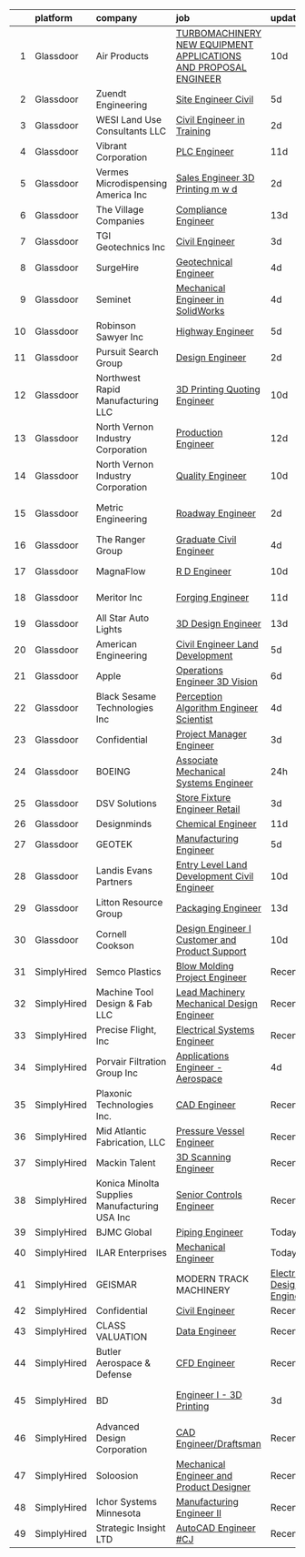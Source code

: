 

|    | platform    | company                                       | job                                                                                                                                                                                                                                                                                                                                                                                                                                                                                                                                                                                                                                                                                                                                                                                                                                                                                                                                                                                                                                                                                                                                                                                                                                                                                                                                                  | update_time   | location                   |
|---:|:------------|:----------------------------------------------|:-----------------------------------------------------------------------------------------------------------------------------------------------------------------------------------------------------------------------------------------------------------------------------------------------------------------------------------------------------------------------------------------------------------------------------------------------------------------------------------------------------------------------------------------------------------------------------------------------------------------------------------------------------------------------------------------------------------------------------------------------------------------------------------------------------------------------------------------------------------------------------------------------------------------------------------------------------------------------------------------------------------------------------------------------------------------------------------------------------------------------------------------------------------------------------------------------------------------------------------------------------------------------------------------------------------------------------------------------------|:--------------|:---------------------------|
|  1 | Glassdoor   | Air Products                                  | [TURBOMACHINERY   NEW EQUIPMENT APPLICATIONS AND PROPOSAL ENGINEER](https://www.glassdoor.com/partner/jobListing.htm?pos=128&ao=1110586&s=58&guid=00000181ec14fa66b938e80cdc16e843&src=GD_JOB_AD&t=SR&vt=w&cs=1_a6d23786&cb=1657523207450&jobListingId=1007972591981&cpc=F1339989C5CB8906&jrtk=3-0-1g7m19upvghrc801-1g7m19uqbharf800-5ab1ea85283b1ccd--6NYlbfkN0AEVkFsOi_nmqAnuT6w7H761lIqN12_Jd97PaERi9O1flMFGPUqzjLB-G4-qZ4Fs8M1R8Nrh7z0lzCh2J28gz3gBlfHz1Oom92kLt7v1DCKmtp7k1wY0c3ZZdL68cqU1zRz2wqclLYYgwLTTsoyTOmdbOgWIvUSnmMDmT7wJYQODFKGzTPNE-ru1h8NYoCHEejRekeYNyjyzaVruEcjFLDxZeR4A4cGDBse4uSI8d9D-7uzX8I74OIO0LiFyyfbrCAcY-evCkJV9PTzC189-63rOiYpQk4ew3yLU_QHTaQqDDgdk-QTumQQBWInqRITU6nRKb32BzVgxk3O-ekSQtNnV7r6ZdQ9u-5s5iyQEHb6w_4fTm5Fp3hqmzq7bYBjiYlniU7XlYFFF-JtT1GqtYCgzEepikFGholuJFyqsdpaWVB9ao7i9GciI-RD2Opb-ZtDP7DLDo4sdPrBaxHTJcCc46ITSTUp_Kk4N9vCYdQf5wr9dGb9bnwygPohkG0UVaFADvY1tV027jEVmKgBnbSucOGSu478_s1fJge0MlPYqVwCv_P2_6rZnDalt4dCehS_0rLakGvyEA4VYPPG_cVh2tJ5sN28nnkbTMHE3bAhAdhiG_5j0xxH)                                                                                                                                                                                                                                                                                                                              | 10d           | Houston, TX                |
|  2 | Glassdoor   | Zuendt Engineering                            | [Site Engineer  Civil ](https://www.glassdoor.com/partner/jobListing.htm?pos=112&ao=1110586&s=58&guid=00000181ec14fa66b938e80cdc16e843&src=GD_JOB_AD&t=SR&vt=w&ea=1&cs=1_7421e128&cb=1657523207447&jobListingId=1007985071189&cpc=5234EB41AB247A46&jrtk=3-0-1g7m19upvghrc801-1g7m19uqbharf800-584008f8c8a8393f--6NYlbfkN0AO-lx13pzomzdSppJUWL3QXsQT8oyFk4U4LWH8QC50CrDq5yYFSZNdUlBXr6r42-GOyrZgl7RuBfKKoCQa9y1knqjd7TCGp0lxx-BizE0ucYodW9utsDAxEKNYcR7ySyE5TXAqN0__iaZTTapsD8xaiMhGXin7uW98Hq0I_RntBie0dRvdtVArwoE6iWwc7pBCB2y-2QW6Z7uVq8zma5-e61a5aIGA98ZkdufLkmd7OntqQJCV_OoALnCEJ3OoXVY47GxbpT0Lk-V3FU6mReQZty2lUOfAXqVxpapAQFBAMp25RYa-jHZ4O3y6xo70TX_IjwG9MhVvxK1GvM_dVJ1xK15z8tZwOCDPF9jm8ZuAwNox2fI6_LL3OP5AypHKO-hAko6paKKBtmzIYvP4MuVlmMQMquhT96FgsUF5nYjZlwcEiTNtr1VcystO7W054ODccGD1KbWubNVUYkMvJhtJmmKdiCQN9s34uN-ww6T8RBx37Hy_KOUh2pMOd_YsMMY%3D)                                                                                                                                                                                                                                                                                                                                                                                                                                                                                       | 5d            | Greenville, SC             |
|  3 | Glassdoor   | WESI Land Use Consultants  LLC                | [Civil Engineer in Training](https://www.glassdoor.com/partner/jobListing.htm?pos=114&ao=1110586&s=58&guid=00000181ec14fa66b938e80cdc16e843&src=GD_JOB_AD&t=SR&vt=w&ea=1&cs=1_49bf379d&cb=1657523207447&jobListingId=1007993221858&cpc=EBF2DBC125F10176&jrtk=3-0-1g7m19upvghrc801-1g7m19uqbharf800-837912928ec56853--6NYlbfkN0AuAjYKnBHsdkcMxrD7ZJITXxV72vImVt5xOyKRJQecNHkeJhImC_lT1WHNrvDfhykvpqBk5jmu9vViv7gx5HvX-UQBae8AcB2xo-Gh8XxV0YXKNDTFmjFkY5T5Akx3WNT-NUpW2UEJRjvcmTKDBUgrPn9Be_vA-qT6e2I8nMPvWgz0JSUkTZkqWzfUpsELGfKK7nJ8gch4oWVKkXUJW6zdt8NvY88QxJCP5ctVKHrx1uFTyK3W6rnvO5ntBy09fbRiJcCAOp3H6cMem6juFZbSMh8cMaZ3Dmp0wFUfiIsOCPtq4Wk_oCmLwbZ3TksmhowXw8x2vxEQHvlISiZuSNT0l3C83FXHbAGtRxE1S8ElgPuGGIN1AeP-W4f3gueaFrxq1lpizvO0d667594ucxkBtwGCq1hiQViCZScudgEvWjnc7ogoPNsawRpOcbdBzjzo7yMLbjp8Wm4ryYVrimHoAl0oBw1aP52Oko5iX5fDKlCtk0m1yWuScmMFP4cVI95T2_qitCIo9w%3D%3D)                                                                                                                                                                                                                                                                                                                                                                                                                                                                    | 2d            | Everett, WA                |
|  4 | Glassdoor   | Vibrant Corporation                           | [PLC Engineer](https://www.glassdoor.com/partner/jobListing.htm?pos=103&ao=1110586&s=58&guid=00000181ec14fa66b938e80cdc16e843&src=GD_JOB_AD&t=SR&vt=w&ea=1&cs=1_7be7e6c8&cb=1657523207441&jobListingId=1007971041614&cpc=C329BE6647592046&jrtk=3-0-1g7m19upvghrc801-1g7m19uqbharf800-15b72889b1389a94--6NYlbfkN0B0hCJ-nw6iObefDG563xCxNAr59ZEE9ZdzQ9V0A9Clg2guA4Mse66MtgucOo8GXcRzU9riDgMTPSnYDeuQ4ARTlMdHB2Ej606SaNPbOog_AvAZxvDzjdccK7U6TA8LDnWLzhFXIUc1QAsMIGZhfGbZiKh4XDwvGYH-5M_kv7Yt6Iv-g8_mE1Sdf3LDsVe9OOxY29j1AgADCc7qiesh2LDGBCmGCD0hjk1hy2RqGGUr4QFljaIFpxTdyUj1RkGTMtdBPLqGpp7_qjMIj37NhIF07Pj5Rz8PupQlbdRnn5aI7nmJFs-SyeWNSWNWXdsOmROdUuXnMEDhcxRFPN_r6_ocbsTS1bDXXeFqw_1bXCUkqfWLCKPcc2NGN-NcHHY8KI5W9Vnd2wVzJQhhdxwac-Tp7LiBdc6eH8YSDWqZcH9m_K59yEEKulRGUgB61bjUtxLpwv3LyT0DK7RwB3BW-yQdGcy1ag1sEDG2ct6qm3uDI2BRq7JKVtTR01nUePE_nDs%3D)                                                                                                                                                                                                                                                                                                                                                                                                                                                                                                | 11d           | Albuquerque, NM            |
|  5 | Glassdoor   | Vermes Microdispensing America  Inc           | [Sales Engineer   3D Printing  m w d ](https://www.glassdoor.com/partner/jobListing.htm?pos=106&ao=1110586&s=58&guid=00000181ec14fa66b938e80cdc16e843&src=GD_JOB_AD&t=SR&vt=w&ea=1&cs=1_873ceb1b&cb=1657523207444&jobListingId=1007992940967&cpc=1E72810F0BA63984&jrtk=3-0-1g7m19upvghrc801-1g7m19uqbharf800-4e247f00745ac9bb--6NYlbfkN0CzAZ8edS31tIiRoq5Sa9mh_ctzwvfeuiDQwmL6_F0YTXr3i8U8EDjUiAWSU9tpM6HMHlUu4bz0A1W9-oevJucUUN5sc0SJdZ1WXQeeJ31IyW0uYjyZya9yiZVmSbakpg5Z83b70s3edFBZ1e3PjQTgMDDqm7lHzTRkfkODkik43RP1HgH6Po7wgjDyZH8QWdQv17Bum2ICdsVxx5vyjdyovC8_8L7YG5f3efPa4XEhdrzSTGQrnWUv8kwL4MSmTsdcX9U4RN8lYsz1qn5ues47SGjynGmRkP8WNrGNvTCZs-SALrvTd2AailF1pezazgALb8WiClRzm-_uepGz7jK1clvwfS1jppezLlkj-Ae0whjCErfVdp5ne_sJfO6rSFTO2qAaPMuxzfH76hgE55vtHnB-t6PWqBxirOAJtj_30hmbv93nBc5trIIq24VBK4eSVcUGpkO7aBUf0GvKkmjZZPk5JUyQyUFbHeoWbpP1gAuqKRNxxEzjnpajj00IYF9ENwGRsZ8V1g%3D%3D)                                                                                                                                                                                                                                                                                                                                                                                                                                                          | 2d            | Plain City, OH             |
|  6 | Glassdoor   | The Village Companies                         | [Compliance Engineer](https://www.glassdoor.com/partner/jobListing.htm?pos=104&ao=1110586&s=58&guid=00000181ec14fa66b938e80cdc16e843&src=GD_JOB_AD&t=SR&vt=w&cs=1_e81708b3&cb=1657523207442&jobListingId=1007967366080&cpc=AF70E231C0C77998&jrtk=3-0-1g7m19upvghrc801-1g7m19uqbharf800-beaa706f582c8dd8--6NYlbfkN0AGg1VZueiKT9tWCUHV5e2l2mcE5WYHjIZa47yRLtX7kiBeso7O08o1ImTAexH-5Fc-kJABLgOJOiffu-SjIUnvwqVTsnaCcbR8pazYVknqbPWn_X4Pwx5W4XkF3Cth75YhKCE8oyJREfWIOqp8gPqUNOdkf3taDZCmq0aCRPz6CatEr8RLoL3sOxFncOzabTPHtzpb-vxzwTI45P3Cq6ALp45zcIqJGgIqgs5i52IWSdDgFq4WvE_ifZbqJSPZlrELN5cOKP5QqXYWo8RoFteDEdWMveNW9oBUTcKbhN4fUmtTqQdWbJGFh-j-suuWGvImwqTs9VJLl-ILGqQZ69yo2zhIZrwTnXoyGTcvx4YTcjsooWOgLlkTEcYCSDvXZQJCNVigOWpgft_iKm1p38M1mxN97tRc7X_OFCaH83Yl0dv2PGYhXPrxe-BomjozY8MarPfymFGNjpmulbbp380rxvqO2x8s9iXpge4SrF13_d_bYpc3cMTcTYLq_8NMrg-7-OkkIX9CuzTC07ipiXS-)                                                                                                                                                                                                                                                                                                                                                                                                                                                                            | 13d           | Green Bay, WI              |
|  7 | Glassdoor   | TGI Geotechnics Inc                           | [Civil Engineer](https://www.glassdoor.com/partner/jobListing.htm?pos=118&ao=1110586&s=58&guid=00000181ec14fa66b938e80cdc16e843&src=GD_JOB_AD&t=SR&vt=w&ea=1&cs=1_a68dfa20&cb=1657523207448&jobListingId=1007990824587&cpc=D3F7CB07E435E2D0&jrtk=3-0-1g7m19upvghrc801-1g7m19uqbharf800-74fe5a937a63b010--6NYlbfkN0A5onBeElEJUOKmYHsWkaHpOacDfGdttEBrwxxuZYW6rV97kI1IWKf5AIIH55Kt9lQ6SBeuQhHglxb0o8wpFl_VoqADwYXeNGZ7KWyvJ5RkGiEFXSklSgfLUqQs8NUQV7fn4o0-ZD6eyqwUjpveLPbDUsdSbKSCIqV6yw8sn2oltyk7yu7Pc-iU8rG-ai28CAWtzu8CZJ-4EB1mAyrSFftBLR2zH5sYclSwnmUiulZqnxlRSEE_quJY0UAih4Nw3DrlACH-a5QVaYc3QNxbJ6OOAOgOrZ2lai_cmcXLfgA04MFs6Ww63ZF9JbRpsg8QEM3ASR6U1qjSLTHbguh86FMhj7WO7qyLdhmASuHQMnFSu7LuoT8tcgeqr6REsDlZFOwkP0WQ31S1VejYyTHakouuTf3yAW9KpgX31Bw-ljC99SFDO2MH-sDrqvEJqk711YyReHWSM5cCQ-oU1KHuz2PQ1ho3j_2QaOwpNpmxYgml1dUfdxxGBBgnG2yhWY6-CVzAF8B48eb2yw%3D%3D)                                                                                                                                                                                                                                                                                                                                                                                                                                                                                | 3d            | Houston, TX                |
|  8 | Glassdoor   | SurgeHire                                     | [Geotechnical Engineer](https://www.glassdoor.com/partner/jobListing.htm?pos=123&ao=1110586&s=58&guid=00000181ec14fa66b938e80cdc16e843&src=GD_JOB_AD&t=SR&vt=w&ea=1&cs=1_702d37cb&cb=1657523207449&jobListingId=1007987672519&cpc=74FD5BE86273CE52&jrtk=3-0-1g7m19upvghrc801-1g7m19uqbharf800-d5f62dd534f83b3f--6NYlbfkN0DdIZOVHar-SZ982oUuyV3Ld71NBnL8UQVqYbn2C1OICQm8bMHtGlhQ35-oM7H0p_9gyPfZfW6AsSJo7wzGXzt1eSlBOtBx-uDZyjw1p0U16h2AkIiq-ZfBhh7tAX05ow6Yq3Yu5TL4C_Q1PXA1dEyFxgm-ZM_edbrzZTsT8jErFpbZAzGB7M7UQeYit8xgBnD8RYFOYRhboVFoeJ2-UPvbY_SH2DfqAcbABnDcUHuoAdppGMFQ69hZ2wL8Qal4QhCz-8Yf3x6cXCDqmfwP9emWNrVC5KdPZxDex1k-BPSzJVDr2lJPfbQo6-L45wARpPSFak2cnTx2qzMEo3JZF6k_qaGTlwD67ZR4xXv2z8ru0FayXgcXRgemNKx7kCrahClAORanRCxDrrfhuMttHJ6VFa6l45hw5nYveK6e6YTE3JqCNhb9bWm19wnyMwK08TfBgUfF8WH-rED8mHu8YBqXmxb2B8I1XvCQr-d379w7fEcHvk-j0qO9iL82Wpsz4x2vXmA3-bZIGdR-V5I10pop)                                                                                                                                                                                                                                                                                                                                                                                                                                                                     | 4d            | Phoenix, AZ                |
|  9 | Glassdoor   | Seminet                                       | [Mechanical Engineer in SolidWorks](https://www.glassdoor.com/partner/jobListing.htm?pos=130&ao=1110586&s=58&guid=00000181ec14fa66b938e80cdc16e843&src=GD_JOB_AD&t=SR&vt=w&ea=1&cs=1_ec30cb61&cb=1657523207451&jobListingId=1007988215148&cpc=CA5E2B5B7F82281C&jrtk=3-0-1g7m19upvghrc801-1g7m19uqbharf800-40b4bc6b701146e6--6NYlbfkN0AuAjYKnBHsdkcMxrD7ZJITXxV72vImVt5xOyKRJQecNHkeJhImC_lTP-HW8wnfYqqfXru7hEDColuExtbJRfnphGvA-npYDbYhewmJgUmJsgNGKcOm83c7PpyGj36j77k_uyuksdS2kSBVDcYVTtWubrU4cmN_OHQtqaTHsEIlA3AW4IKRBMq4c8ocI4c1jWHwY5z09HxbT8_2I-ZxjqtCZKQQ4kt6f50cx-l7dcGqnE8VM-2J45glS-CF4m7q2XNk2ObPqKd5crzUYcHBZvXCL1QosiNQKwqztuzCZgoWT7bhgPju46nkOOqMvkEUqQt723WE-NNZ0tfGQQ4-AvkN5DWX21AsyMb6grzVkrNAjZWO4W0OduYUUcDRT_YgHZguSZ-ypMTruzhvYeJkrrVt79ocPw9UDKvZH7paehm_jck3TwtZBMSrJVDcl_r5e_kYWwImQyPoYRbP_KwfcIfHMnbfwkFgTspvuVA5H-2IHu-TdJARLfYQw3r9o67d8I02bjAuiNHT8CG4qmhiX0bG)                                                                                                                                                                                                                                                                                                                                                                                                                                                         | 4d            | San Jose, CA               |
| 10 | Glassdoor   | Robinson   Sawyer Inc                         | [Highway Engineer](https://www.glassdoor.com/partner/jobListing.htm?pos=105&ao=1110586&s=58&guid=00000181ec14fa66b938e80cdc16e843&src=GD_JOB_AD&t=SR&vt=w&ea=1&cs=1_9b429702&cb=1657523207443&jobListingId=1007984496052&cpc=09B89FAF07BC7499&jrtk=3-0-1g7m19upvghrc801-1g7m19uqbharf800-cb71f49bc1daf06e--6NYlbfkN0CKNvdBtBh9SnuMcnkEvhJOJZTsmZHyY3ybnWicrfIHv1nK5cibWSBUwKowFdFROU5B-_JIVHjHV4uQUkCHHeMQprPiffxKwdp8WJK4h-3fSWZzxjQm0arDSvZ6E1u50lNdqfDhrCjTOfVviThNp-ITy-ruRRb39EmhZDrnxKQBn32I_vYK4vYyQUeWRA4c4MrFqv10nrUM0hBjnASy1pDL_GhWjHIHdYgF3hwMj8oOUxL3ClxHW-7iuNDlBJQzQQZVhkSKjOPB50qV5mCV2Vf3_Rxbv2y71e8RI8MObcSi7EEzl8OpQdcvruxqoXF3_Xe3GTqfZwEJc4wzmzSQZhgpOLyzh1dIgKYsP23cvWzl0dqoPCWI5r9mlhsNbWlNuB-CNTpKdZsW4IjNSsH89wi10vB5DvTOqzpg43xWL_yuZopHzRkBe5igMAsZ99-6U1loNUPMZAcgTU8LGX4wGMxKdUocTX4ntHPEgA1SU6YlF3dDzcjmFb5O6FUHjXBoVZA%3D)                                                                                                                                                                                                                                                                                                                                                                                                                                                                                            | 5d            | Gastonia, NC               |
| 11 | Glassdoor   | Pursuit Search Group                          | [Design Engineer](https://www.glassdoor.com/partner/jobListing.htm?pos=126&ao=1110586&s=58&guid=00000181ec14fa66b938e80cdc16e843&src=GD_JOB_AD&t=SR&vt=w&ea=1&cs=1_ae96a542&cb=1657523207450&jobListingId=1007993001668&cpc=1EC006BEB16B588D&jrtk=3-0-1g7m19upvghrc801-1g7m19uqbharf800-f9d380d8bb9d4a40--6NYlbfkN0ACMIRwKyZNY7bWJXjK5UaXViIPMBBxO-CI3wzb8tu-_-dY_lLCBETxd3qnLNr7WQlJeel8cn9Gl9vuml30a-FqF8kGnH0MVxXa6o5idT5N9XU-N_XVM-x08XGAEK7o-14iJpxkUWMhQs2q3MpQPpI4rO3SRPWUdjc6Mox-uqO3rKwYwqM_hjUYOz5Al8P0jD4sLmkm7UV4yHhA_S-VSwgfhDXukdwBzGOCY1fwOvwlDBvIKg8fi6YDht4mymRP_imOFZOwudT_s2XPIYbfaVAIZGEavFUd8YpCnzDlYoTfCX62jRTVJNczcXIGdgWhaKQ54eyz0832eRSVOrToeubvyMUfQRh-pPwshcK-Hh0k-88HEfroFVwVVPWerI3LGiDt26Q7KWvGOlm1nKpNgLnAvbL-PzWKyf-wnfdlZKYfdAKd2LKw04K8OxbszanhDSuAu60jBPHkOg0rlAy8NdOY33lXEFxcoE6hCvPcSqpN9tIDNugw67CoJ13idiRalg1LntxG--pzIQ%3D%3D)                                                                                                                                                                                                                                                                                                                                                                                                                                                                               | 2d            | Pageland, SC               |
| 12 | Glassdoor   | Northwest Rapid Manufacturing  LLC            | [3D Printing Quoting Engineer](https://www.glassdoor.com/partner/jobListing.htm?pos=101&ao=1110586&s=58&guid=00000181ec14fa66b938e80cdc16e843&src=GD_JOB_AD&t=SR&vt=w&ea=1&cs=1_6e4e309b&cb=1657523207441&jobListingId=1007973343350&cpc=66508034EDD7BE3F&jrtk=3-0-1g7m19upvghrc801-1g7m19uqbharf800-5f66f7d07ebfaaec--6NYlbfkN0BdDHiSlq2TKVYTvK036ioTcRDjelCKzvFOpLFiF--0iXrCtLHoAIe2MN4iIXd48C1MGKb3iZS08jd5lUXS7EN2kilVDQbCoX5uNuGQF1IEyNcucH9pT9jU7aDEbJqeipgzh6FlYIf7ufncslwqcO5H2hn8zkpAsgeUMMSIGeLdTztrtEs_auo9-pYZYqEZ5kE2EijVHE8-eWuwsE4MTpZY6coZCq7_UQuKpiX7PhCpYWqk7Eo43hpcO8mknnK1ACiLSxy8pAw7rt8ykcao76GzMrLhJMQoXFqCy1A21hwjpOeGkhyHId3XLp5uVTOfESF7KWdOeqIYSlur38TQinSMJQE4yXUyw-JWRT3pJQvq31sdy7QINeQx7dfDuRRPEKkUQUHvqb9S7pnOPFLHIUIpgKGqduclTee-mEoM1aOX1Uti907Ar2-Ayt9v98FTsicnN0VFid5Bwhxbi2vjeCC_lw5rpT9nbA0A0buGdE2z243H1aGyZpgIMc4cdwFw_vOynOLypFDLu6Biotz8cNjV)                                                                                                                                                                                                                                                                                                                                                                                                                                                              | 10d           | McMinnville, OR            |
| 13 | Glassdoor   | North Vernon Industry Corporation             | [Production Engineer](https://www.glassdoor.com/partner/jobListing.htm?pos=108&ao=1110586&s=58&guid=00000181ec14fa66b938e80cdc16e843&src=GD_JOB_AD&t=SR&vt=w&ea=1&cs=1_7857cdc9&cb=1657523207445&jobListingId=1007969130163&cpc=E18BB22C8F696240&jrtk=3-0-1g7m19upvghrc801-1g7m19uqbharf800-a2679a5f9aa26540--6NYlbfkN0AEUSoZ8Q6MTlPUfi1Ow4rdHZ2Oh79Dv40WcjdpagmZC9NbJJpdwzpnzeFtE_bI80we7PLqnYJ3DWAX-TE2lX8rmXEKxjzNTfZfgLaDBDmFhRc74PxNEGiHlDpjFyZ6bfPqVKi9cmb6yVMFDfrkR099E1iQuozpZacpfTocRNIanusffKisI_R9hLzRJDeZXNeyirLOe4Qa6kh7cWpcYgBS_6_-eMSsqL9SEObEoVJRFpw82nxZjusVgjI2xTl9J4ieQlFZTrXTmdTrE6hCXjpO_PII_vXiwZWokaFNWy45F3ogdxo8xiueGpUGwXpO23WOcs9XqbFROB2xbyLWsgWccRxJwZLJ08HDRop00B14fEieSrXJcEhIpE_wZRsqAawvTAJTkKCSFKWfs1fJruU6cmb3KWpTcpF1yDYMh7aDWJvw5cgKol8hk9CLRUvDwElHmhAFKE_d2GUfNSR2Bztwl70_AzSR70WaFrCuVL_fVttVFozfda2Gr0XjRGruWPYn55sFv1d0JQ%3D%3D)                                                                                                                                                                                                                                                                                                                                                                                                                                                                           | 12d           | North Vernon, IN           |
| 14 | Glassdoor   | North Vernon Industry Corporation             | [Quality Engineer](https://www.glassdoor.com/partner/jobListing.htm?pos=120&ao=1110586&s=58&guid=00000181ec14fa66b938e80cdc16e843&src=GD_JOB_AD&t=SR&vt=w&ea=1&cs=1_277235f3&cb=1657523207448&jobListingId=1007973736589&cpc=2CAA794C6C8251AB&jrtk=3-0-1g7m19upvghrc801-1g7m19uqbharf800-c3a6a4ee2836e462--6NYlbfkN0AEUSoZ8Q6MTlPUfi1Ow4rdHZ2Oh79Dv40WcjdpagmZC9NbJJpdwzpnzeFtE_bI80wm4KXTqBFEh-vi19c2eJA4iULaJLL2PuIdXTqgnej5rIWEpgFeM6Wlzgds4cZNzrfQsPCoXweXZfgCp6Va_5mNBeMx9niu3RL_p4Kh-jDe0kGNPhjI5aStuCSYeIU1W45XVQ0yOSQ6GJXaQ8weFLGxD3yG55BwPuQvRDjZRjMzneel5mkqtjY4mqMyt2UhY_Kku4YEAW-Cna3Tjs7LFWOeaTA80ESRmQ0ZRWZRBRrPKMC3YLYYS67mG4o0XZ5b0ezNWOWDwf7glaADXm9a5FQK_EzMHnCoKy6GcQHQcmhAl-y7xWy9H8oQPljNktIjYzjms6jmSdSZB1oV_jA_08ybhbVI6TUMgaE-XL6-UkJ49nUWcaeqGCT7mv2GP6qVmfYC0Ocml5q9Kqr3wWtqMiZjbUHgW2Dp40gaXzpJo0XNpEkoBCGD20O6uWDOqMNX2KchMCY6NrCNxg%3D%3D)                                                                                                                                                                                                                                                                                                                                                                                                                                                                              | 10d           | North Vernon, IN           |
| 15 | Glassdoor   | Metric Engineering                            | [Roadway Engineer](https://www.glassdoor.com/partner/jobListing.htm?pos=122&ao=1110586&s=58&guid=00000181ec14fa66b938e80cdc16e843&src=GD_JOB_AD&t=SR&vt=w&cs=1_ef734f9e&cb=1657523207448&jobListingId=1007992615745&cpc=83EE714EB2563156&jrtk=3-0-1g7m19upvghrc801-1g7m19uqbharf800-e15c5543eaf3cc4c--6NYlbfkN0DidxVwgmOe-ABwagrwZJDiR9WGDyPDKLtKUy7pDlbvGqMiUcUIm-rDMxHUw0G-qyOajSBA2KuW6CuCjXJxluzKnWzlLKSY_3tMUB9hWL0-mKUYmmaDiepr04WA_Pds_mW_bMVfex2GRYEzGtxFSpJ4t44ptDi1BInxpxyhrGDLHEPxxtss8BNyBpdUs6mYuU74LSqQdVG4T1yHdG68pfnUqN6zlBZMT3NHNiLFWS1Aw0A57hlPwI0BQ3rQLTBTnByBBxqXWlL3z7rMtut7_0c2QTw3BMIXyii5hr_50xU9qL5O3F5kVhZurSdakK0DT0Oi9L2llc8KX90zXW_h0vt5NSl3Ap6Up_WhRFydeK1uzTp4aIvuAvdzlrW9SPxov56VOLVR7GWIHrEq7uBYdEOpW83kWKJKifgBtn9hIp-giX1Dgo_m8dXf1JJGfZtVcX7fFOth9kNw6zypQgoGbv8-3ln4oWF9ALP5S-3B3RSY8oi6v9bQEIHGANKW1L8ukLTbhPrfc__lwUrBwXuKjma0AuiNFrakpimsejEqHRfRaz_KlO4bBPR9gf9el4Uj930%3D)                                                                                                                                                                                                                                                                                                                                                                                                                                 | 2d            | Fort Lauderdale, FL        |
| 16 | Glassdoor   | The Ranger Group                              | [Graduate Civil Engineer](https://www.glassdoor.com/partner/jobListing.htm?pos=109&ao=1110586&s=58&guid=00000181ec14fa66b938e80cdc16e843&src=GD_JOB_AD&t=SR&vt=w&ea=1&cs=1_55358b5a&cb=1657523207446&jobListingId=1007987162968&cpc=236B95A03C206867&jrtk=3-0-1g7m19upvghrc801-1g7m19uqbharf800-c37b3d1e062e2c6b--6NYlbfkN0CFxeVR7gIDo5QvFvIhRmWHDzaGkvio7MuMt1B5Z2Omn0HiliSApbVyVnRqF9zHgb34dLEQ2xj9wc6-m-QeO_N6J7e_bsHFZeZX_pYa0mXOUWKxd2VntkdXFPG12J7Vug2HtqhIcXlKGSus7njxyuGHi5cK5QJHZYK5U4QiL7SEG4fDK_nxHjXruJn-70WtlYeYphbnpNJ661vZeXSe96WwE4qHEo5HhCNP6JOR73GQ1YqH94e_ZfrtEJJV9Ju4ghRMRAPFQoYn8TfZGd2nFb4iVWQZOE9rCQZRKLicOqyD-g3eBveKboxCGUldRoqEbTr-8KWAE9pwgWxZIZnp6iBgfhQ-9_8ayyWE1qhxD_7l79_ibL5pW9j5twtkinHy8hRhVYmct7X-ad0SKfzkf4_beaB7-qCFgdjp_fyjhms05YBWK25QLoSXD3tjSxl9N0iHL5Fa9Qs58c6r3j-18YV2ijud09R9GOK1Gl2eQzVd_IJFr1k8mNGyKWbfRu4DnhiHsekc0weM54-l-dPAD2BG)                                                                                                                                                                                                                                                                                                                                                                                                                                                                   | 4d            | Franklin, TN               |
| 17 | Glassdoor   | MagnaFlow                                     | [R D Engineer](https://www.glassdoor.com/partner/jobListing.htm?pos=121&ao=1110586&s=58&guid=00000181ec14fa66b938e80cdc16e843&src=GD_JOB_AD&t=SR&vt=w&cs=1_80f29760&cb=1657523207448&jobListingId=1007975497174&cpc=33AFB7EF5A21FBC5&jrtk=3-0-1g7m19upvghrc801-1g7m19uqbharf800-de300a51145811f4--6NYlbfkN0C38BWpw3EBzI29jt_AbLJgXCBMBrbC6QbXpjXhG4qlugkjjCBYCZJb2J-DLr_tjlrJYi7z2ecRbfFPeor0jyUh5wVywVcPXUrZTMcXWiMRMNx4Hn-FgfgKJMJ9Fdj6rOQohYO9Btxs-gBvV0zBUMWhTExYqB3Gi4k9SxN2uT3bfHRzxMfDwU_iDILLkUdG9yR3_3kPjzZCqKbSEPfDh3D2LksnruNwF4TlHGJh-XrdI3gukHZVRgJmNrPf1VsmTwDJdaxHoyaUwe1ODKips_Rcbzl8B4_Wq5foTGm3RRIV0Ya41ZOtUlGZobZGWA86Pao8YPrGvmG7wBxP_cP34JCP2ZhGMMa7ekFFgZ45e9SeZgGh5oRStCHFllnTMGQcs4Ex_DnTwiLiSEgaCXJGex8gGaW_zW3bM3I0mwO9vSfN4WrW3MjsltFE1UhfFR8zBhv3VGx6W8_aKqbdzGfvuv_VazXMK4BnA8d5gVIzBzh6AoEBCw8vMFz8h6g1vedkmqUcxjEE0YTdWqEP9ya_DnJO2FKTvd7vfFuCSVRq8LYk-8uebaPOBwlGckCNysP7EZNmjHNhrTYsoIpND-VDFiiWVWkHyoPyism41zoz0pIaAs4qtH70RSom1FTWERISe-DHgUw0nDVCssaISgShU4e2TnOcgdHqgLHJHkpswytmyA4id8JoYjd6Xynk6dw0I48sK5D6pJvJtcey2OBA3kjwRCRtg9PDe08F-n_6V5ni6Hkc-42t5ld-)                                                                                                                                                                                                                                                   | 10d           | Oceanside, CA              |
| 18 | Glassdoor   | Meritor  Inc                                  | [Forging Engineer](https://www.glassdoor.com/partner/jobListing.htm?pos=102&ao=1110586&s=58&guid=00000181ec14fa66b938e80cdc16e843&src=GD_JOB_AD&t=SR&vt=w&ea=1&cs=1_9a8d8f6c&cb=1657523207441&jobListingId=1007970590215&cpc=A1E53952C47554AF&jrtk=3-0-1g7m19upvghrc801-1g7m19uqbharf800-3de6ccace31021a5--6NYlbfkN0AQ7rn-euR2oy6nbelIJEQuDyp1vhACGiSFh7etB8tnTUv4KVjh3Oh9OY2RZhmec88xJr2ORS72PfQKK5quMXDqWKWo_EBjvh5VHzT9u8c4d8RBOKZqFY8tqlStI2XQle8e8YEGur4jggBoJNU7mZQmI2XgG9CGJ9_I09GrIWyTnWybt3a5kP-6gdR3jRnOenICgSqV_hmWlndZlvFbea422QfM0V99wCLMlvEp50AW2UdxAoiipep_FCliRX95rBYAr46ljqB_7ar8wjxIyIcY2BqChzVqM_tYfQ7g7Eob47pjbvAbhz7r1xK5p1ZU-YPJyp0qiA0Gv7H0DGcYr6WxplwlpTAr1Won-aed2EciTIFk_hKcrNuejBEw3-YxyhquLIokyjgyq2h6_sFHT1kgEESeROANhbvUEZO8C6_7FT-tawHoJf7-U_UEsBUMDmievF32hjNxEsNH06_XAnRTvvYbuGfFqf4OmDq3U0raBUlsk8mDrys8exxPPzsrmNI%3D)                                                                                                                                                                                                                                                                                                                                                                                                                                                                                            | 11d           | Morristown, TN             |
| 19 | Glassdoor   | All Star Auto Lights                          | [3D Design Engineer](https://www.glassdoor.com/partner/jobListing.htm?pos=113&ao=1110586&s=58&guid=00000181ec14fa66b938e80cdc16e843&src=GD_JOB_AD&t=SR&vt=w&ea=1&cs=1_aa74f292&cb=1657523207447&jobListingId=1007967052091&cpc=CAD87743A14A8386&jrtk=3-0-1g7m19upvghrc801-1g7m19uqbharf800-cffdf2be661eb227--6NYlbfkN0DNAixezUniKQZycpPXM0-5F97y6CBea4lbvYQsfLBFsW_ovkE5V4jZ5FZT9Ga7kq_5UzWiy2uiCEQKOMnBTjrR3vnflLFiBJxn8cjEMxawymzo4y4SOHza8FCvy_6qUtTqxYmGyOt3qjy7D8aoWQq6bvI5V16BD3dtNFJNWuRm6ZJP_BYrGMWNeIiesqg-YU7t1lhqPk37AGzEkAlZWCZ2JhvZs_2wt0EF_Yn0ZLYY4AEf2dgHOnS6SQYa61dXyTOMzkSoI0mMjolaJQ0CWuVw1Ecb84AEixocdphcTE7EmxbpkXIT9tBlMvBO-0z5PwIac_Um15rvBhe-baXDXM1J8JdAU3xBn_teRjiFmF0iwAm19-abw6SRY9NbCNHrVRSR7y0rgvmGF-ZjyRrYAPdPmLXaZzSLWTCsYrDKXX9hRojoHq5AOyhnR2LjVGIHqZLQFDcjrqSupKCKaqklHADOqUKKLhSy8xS8NOwMx3KjWXH9-ImFYKLVR5vWoPh1WNXYgRKVXBlAdQdawbxj2xg6Q0VYQglwcz2T2WoP7BtONTQ55ruvOSecEIKhdBujlkJUGFqmYq7AWQne2CyO984csGNdKD2Vt_5moMXXdNZAi7RXOuMyLUB2yAq0kfmyGo_5FrXEelIaTepryF5AiVRkFCgpuDdNsJDihAqrXErvzSPaJ4HY5jbO8r9cIxEtB0HZ8vKDbHHPQmHdPDpgOfxL_r1LbvRqcyXnls07FbSuFznAhTlGPrLKElTlAbZ01mGsGbQILGr3RA%3D%3D)                                                                                                                                                                                                            | 13d           | Ferndale, MI               |
| 20 | Glassdoor   | American Engineering                          | [Civil Engineer   Land Development](https://www.glassdoor.com/partner/jobListing.htm?pos=110&ao=1110586&s=58&guid=00000181ec14fa66b938e80cdc16e843&src=GD_JOB_AD&t=SR&vt=w&ea=1&cs=1_54dd4b53&cb=1657523207446&jobListingId=1007985388179&cpc=272371041934AB0B&jrtk=3-0-1g7m19upvghrc801-1g7m19uqbharf800-dbbee5ab851d6228--6NYlbfkN0Dx3r3E47sSe5bB3PIy1uzBZvlB7xy2NhfhZMlxQTsxrHUpHsFF6W0eMzXEpFZJKNi8m_71Yq3GQYawciHmCiqHgxvYg6m6XyU2rOhtyP16GCL65X0Xq7dBF1GDzQqNWx2DRhesEQTbMx0RRChgfkzVxf-O3B04vpjsdimxGK2N_1pb0p5xg3iL7YvHm54IAGChs5fov-MCtaNUYLS59O71Hsp0HJ9ij4YcSklXkIUDeHuhlGb_-nYT3z8QG_MA7UYF8Y61hZeZqhLnOXJhoduEERPI73Mb8hIrHbQIxs4_fpnK_GwVNQIAE7OrBYDY-7bkhCzucF91RDMDp_Zx9VMmZFP9C8mceJxBTCrQJVM_iiVRC3ojxpU7FPd9zHLouFh0Ovw-P9xRMtY-IP7U7np2woTotmBDKOehpXyqiYE69k9-lUDsvmoYt1Qc8GK-1XsU-XTZ-bEjzwHKOz3_rHi6Mk99uRGJLFt5aJnyPzOf-TnRqnzK4v_91UG3vqqb1Uv8KufiLzetyg%3D%3D)                                                                                                                                                                                                                                                                                                                                                                                                                                                             | 5d            | Charlotte, NC              |
| 21 | Glassdoor   | Apple                                         | [Operations Engineer  3D Vision](https://www.glassdoor.com/partner/jobListing.htm?pos=127&ao=1110586&s=58&guid=00000181ec14fa66b938e80cdc16e843&src=GD_JOB_AD&t=SR&vt=w&cs=1_f9e93e22&cb=1657523207450&jobListingId=1007984018874&cpc=F41FEAB56D215062&jrtk=3-0-1g7m19upvghrc801-1g7m19uqbharf800-f08943953d5c4652--6NYlbfkN0BvKrLyj5gPmtZO9T8euul8TCxuuKNOtzRJOomxnwSEodTz2Bc-sPZlt2Zgji_QUXGPlZNb-PcJASnShW2tVom8HC98qLWDCEFHSG5GJqHxGfqdpuHZ3-WCuaAXWfkPZ2W8P_u6J_TpUZfs6K6LecFOKCh3_W84Hl3yGQu2LEMu2TsNhBNoz8juZvy6n2A46f27yV0SpyldNfln5C69NhxSN6KlYUihrj5uu8Fq5ErZ6WEMHgop720_XH0yDzGNEh3mjjgqhcH9D3WTu4ruetxJ3rjlt_M_A2N8YKeG9lT4BnUtdl_Qlcf3fSqh0NLL2VgwiullFknk72HQOFnKzG0GckzlNf7exNkD2Ipq1nRycqeaeuAGTEkp4kT4bFo1gEykgGVT0MBr7Je-FWS7PsktVae5KYFgal6iT27DX5jk1Qq1oOHvpM3oFZi1V6vlh8SmMtV5ItpCHR3sG8HqchnWSLjZo-NCH_ATldtqhApFAA06PGM-OFkoK4EJ-3qFEIP7JF9EE7ZdVA8i6PDe29xF06XFfWnUcsb1zIhbiGcUaSmON5KwNOdgnJyH-7Ip8TJUU3wOp7N4lY-rKMnd2paEsPLZjjxibD9yJWnJNIZF5NXAegGLYzRsMmZHFrvOcMtFg50u831n1f99Bmu6zLDQgCJZy-U-_cciioinCC87JMkUXswKEgkj_M84TSvno591Vh0q-ypXcgSTgCBasV-d1Le7ha67iKjjg-zGLgXkpzC-1BPK7NIqAT6AycuCun0mNk5WB0v3IPgyWeIuHkmmMtt87sBAYvU29w3ARNTti-6i7PyceM2d1WmDoLkhICGKQ8z3bfEbre4eB4X5KOzltcTwFYA4qQQWutseEoVjnql-lUbT0GcaJHBHadFaVuD6gYwYnB98jVWDIB12TAbnCx7tuNjDF-CtgGK-IBHwRj-Chbm5nzXQZGmYIJ9V3ZwNdQ811mgebUjO-mNAVZsO) | 6d            | Cupertino, CA              |
| 22 | Glassdoor   | Black Sesame Technologies Inc                 | [Perception Algorithm Engineer Scientist](https://www.glassdoor.com/partner/jobListing.htm?pos=117&ao=1110586&s=58&guid=00000181ec14fa66b938e80cdc16e843&src=GD_JOB_AD&t=SR&vt=w&ea=1&cs=1_7a97f816&cb=1657523207447&jobListingId=1007987614374&cpc=328097CF308554EF&jrtk=3-0-1g7m19upvghrc801-1g7m19uqbharf800-3a141b2fc1469784--6NYlbfkN0C1y6JstYOqKQSjlTzRNpLqbqc-mamcipwBCr4Y7LMyiu3wSx2AgnpdeP9hjoqkTK5De1P1RwyTpEhAcReli0JUYTaslsC4mqI3FOYzZaedKjfmQ9WUVsAN9WeAWuELe6QJK9L3Wdp80mWoyu2KpPQIMyWgC7aqAWZk3Dr9Wh3AlmE675RYcNoQaP5e2zJf9JZ2n9zdo9xWNFR9Wcka5p7K7-r_g23-s2dhSxVYXNWZEsOFGlT33m2yftcdqqeM0bvwyC-E3EFimlI3Uh41PZ_Xp2ij10_svy1jUa6_wzZyyTmEaZ4t5J8m3Ek8Ms1q_Ab8VDqPMpcbLYetTQhOqzDaIytjEZ7OwNWf-sgMA_KUb8CloFqxiwMr5O2sGuEF0xHREScQSQMJAH6d5HyoK_YhZADAapKTnBWdGjsz1T6GkBow8Pbsg-gZ4Ek-JZMrFGQhZJCFDAKXOkmcgoB7fsHCkn7ngZvdaFRwuVG_68Ne0lc1kwd3-ez4zn2W5mF4YYkWnuiPw8zipw%3D%3D)                                                                                                                                                                                                                                                                                                                                                                                                                                                       | 4d            | San Jose, CA               |
| 23 | Glassdoor   | Confidential                                  | [Project Manager Engineer](https://www.glassdoor.com/partner/jobListing.htm?pos=111&ao=1110586&s=58&guid=00000181ec14fa66b938e80cdc16e843&src=GD_JOB_AD&t=SR&vt=w&ea=1&cs=1_56bb696d&cb=1657523207446&jobListingId=1007990585835&cpc=0EF3FADC52EC4A72&jrtk=3-0-1g7m19upvghrc801-1g7m19uqbharf800-cd8bc327908386ed--6NYlbfkN0C4WL8Q391vwf5Bs_0p3sw-HxYQMbbT1b8Vq9i6dda3-ukJj0fScf2loSHSoeAkEk17JCjIuoLTHP_Bz-U5uzddZkEMSVFfOZLgi7RLaODTbJIHAGy0eGwPefA1g50dhvh1vEhmmGVIVQgW5c_3r3U9mEn2okQ7684-3ryWHObrxz-m5Oq_HYV-8ORJzniOimfFOJQnoAvSjEZKmkjhHQltGdkjDbSp5-7CXAMVP6aR7ArdnEYPbbHHGeKWMhYxm2wu2d1YB78NhrA_lkZUgGl_UIqnxsOEMZgvw6PPlgYYzMWPmTTcY6hzC5h8G0JAlD2zylxEfT3Twnf3S_YM_PqwX_AMeB_aQwzKjbae0Li9KWEeMbuommxaYZsxhXYlu341Cqusqsz-DUDyLL-3EzUnAmZaNDkrD39n4BVwRuMq2n6BewwVq5N2R3omIIXNyHvj5QNx7X9YBAAJpa0ciCXmpuypv2KeZmFylYvoLfI-xh_nV7a76yO0VnFHnDnJcU-1wtnSFzFb1w%3D%3D)                                                                                                                                                                                                                                                                                                                                                                                                                                                                      | 3d            | Farmingdale, NY            |
| 24 | Glassdoor   | BOEING                                        | [Associate Mechanical Systems Engineer](https://www.glassdoor.com/partner/jobListing.htm?pos=125&ao=1110586&s=58&guid=00000181ec14fa66b938e80cdc16e843&src=GD_JOB_AD&t=SR&vt=w&cs=1_ddcf25f8&cb=1657523207449&jobListingId=1007996001855&cpc=C0FAF87ADD587446&jrtk=3-0-1g7m19upvghrc801-1g7m19uqbharf800-b02fcffab8115e8f--6NYlbfkN0BddK4H-tsabPiX3BvkwhvbvP4OkLNzlRX6egXJy9Hb11ERhvpR4KXHOGIJSt-F4Elr-Xhf-5-HMSuW19I89233UyLYnP4zGndtBJnlaSkrLX9nx2Dauc_QrlFNr8baUSyV0VPA0Bscf38KEuur-Yj0LZjb6ad1-fqJFeOKhTXSQbCktqHEk7CfmS1VMFDnkr9xZ7YDZ4W14Z_uqw5fXUlkUmYCZi3UmevtI1SrmPjSipdvebbGdQA4VAfHwD7UaFNs5_mLH8yuAAibKqKeNWo3o7qCaoIAXwkF9_UziBVPfojhvZgxZdkDYAyiF8bGWoAyUijDq4AMiGqrOmMo4zksBgyJ-eRIn2V12uFOkSL6ZsVhXl1AxOtY2VJPUf0ZrDqmUQo2vRixgcWPw_j4YD-cYBHKCJPwWE3OEkyQ_iPGi3AUNWRq3DI6BF0h649b6QM%3D)                                                                                                                                                                                                                                                                                                                                                                                                                                                                                                                                            | 24h           | Seattle, WA                |
| 25 | Glassdoor   | DSV Solutions                                 | [Store Fixture Engineer   Retail](https://www.glassdoor.com/partner/jobListing.htm?pos=129&ao=1110586&s=58&guid=00000181ec14fa66b938e80cdc16e843&src=GD_JOB_AD&t=SR&vt=w&ea=1&cs=1_f77b695f&cb=1657523207451&jobListingId=1007990032968&cpc=AB6E7ED505984E67&jrtk=3-0-1g7m19upvghrc801-1g7m19uqbharf800-8b90a53df330a074--6NYlbfkN0Bq2Kpty9PUT4ven-jLYSx705Cwtj0gbp6YeWfP-GkvMLCW4u6vvZnV1eQ0KIshlmQ1icROCNByhSffbG9TqkmKHGbb0_-kWUJv5qvlL6RmfkAiytXWJZfNMjV8FZJoE4IuljI0nZpwEsfV15BtYYq66mnZ3oB3zC2J-DGgO9l6Art5n4SzaNBf8ZvamRNWyOsu9vNSSxmbmWIWL_F_MjPDhG4I8BcQAegMzxnHHToXXtInrc-Oa46fGfTKIT7PVP1idCpySH12PYsCTc10ndbMEJcUBxOwNT3hU4xaU-0DMZqCo7ff1w3tSVHaWYv8DKwZ44vixev_Ywlqc52hnqTZVwt7_CjLq5n0g1sZYnC9QBW62N-NdcmBr5BdyklwWpjP4yYPkqqDYaxOmyRHvtkP3kzNmaedCh1PlsSaSwAhaCd1PUKn95B_VF4ylQ3-43fm8Oa82bWwt4qGtMe21VfflBC4qhyB2wi7F_gBolflGhGZw_rarHEPtq23ZKK2cfeoJbPvLX2u6iAlIIWipiO_)                                                                                                                                                                                                                                                                                                                                                                                                                                                           | 3d            | Atlanta, GA                |
| 26 | Glassdoor   | Designminds                                   | [Chemical Engineer](https://www.glassdoor.com/partner/jobListing.htm?pos=124&ao=1110586&s=58&guid=00000181ec14fa66b938e80cdc16e843&src=GD_JOB_AD&t=SR&vt=w&ea=1&cs=1_2eeed70c&cb=1657523207449&jobListingId=1007970817092&cpc=3794EC2BC9A3BB0B&jrtk=3-0-1g7m19upvghrc801-1g7m19uqbharf800-817914aed9561423--6NYlbfkN0AgtJyK_mEgm6Ks_13l5EY6Ww8M__6-LUAHFTnOAsRmGzvjb9BzxYsGSQCKtO9_2sqr5Wqyp2OGzh9Qih9BZj4aTsIPfFd3ZyU4BED93Ms4Gevgghs0eFppp7JsbU-mdY8heXgpmieXU1yxCBjexSISkVEmkphVZad24nXRIwUWPvt7g1wRGGzKYad-IZpWPXoR3_Itz6-I88kAWLTxeWi8-QlRhtooaQUNxjBsbUeaD4dMSy3SGRrU_xJxwdM0O_WvSKoZQTNn_4isNtAx6CwPZMukMf2XlfZxhx_e-CXs46GEScdrrYnriQVDnOq4qOZnUcrtOA45Icdbf4YvzzOFWWv3d0QL5asKjbr7B7Ubgk1WSer9ki-1cYscgkYCjGTQeFu0XnItGA6AYeABjPniLnzQ7yTBESEYSmgblBd7WskCQxCFK83YlV5j94xJ7VIJIpmA_COGjM_DOY5r1QWALz8gP3ad7JY9WLlz7ICJ5aBLwWNrFaKFkFhA3ZFqJGdayIbQp_3YYQ%3D%3D)                                                                                                                                                                                                                                                                                                                                                                                                                                                                             | 11d           | Mesa, AZ                   |
| 27 | Glassdoor   | GEOTEK                                        | [Manufacturing Engineer](https://www.glassdoor.com/partner/jobListing.htm?pos=107&ao=1110586&s=58&guid=00000181ec14fa66b938e80cdc16e843&src=GD_JOB_AD&t=SR&vt=w&ea=1&cs=1_f66e0d1a&cb=1657523207444&jobListingId=1007985241676&cpc=30018A8B5041CD72&jrtk=3-0-1g7m19upvghrc801-1g7m19uqbharf800-74ac60d47c355bc3--6NYlbfkN0DrBf76CoCJSWoama6cQUK0w7i3dyNwS0FQzBXe-wOCtnVN738Ia68HwS-sII3Lgkn7sRT-LVBKIuxETeWNIOthN548DriciWUIDfc9pQpPhtZHuQDauRiBwYl3EcOMzXuGGGDYfynoO72GARdev4wiaZYnXaC9QW618Ate6TIyLBktCKx_9w0e1Hos0BaOt_bwdMp0vWIFqiLKkz0KzJTTx2GRSxDu30H9ZO_HswWk9IrUOU877jYuQzxz-NhEBlJHOFmKnPEvgnUHyEzkkg_3kmKyNc7oRbY8whBT4FmW-XlHtGUFcCNRqZx2IJfMrRZ-kMSZaPYr60Ch7KD776s4LlSNoFl51qT2JdzOt1YWMetS8DHu8ogMNesKdwVbKiBb2k1NCqwrteE37u27znjXht5S8AKDG3hexe3MU3VJ2kWht5FxGKxwNOSZgzpB2g3NxkGVr9e7hCOnK6HQL3pWn4Xow18tGGHyaqks82597t5fgsK-DHxyNKOI3zTrW9OLu5hnCA0Bu9i14YAUkz_r)                                                                                                                                                                                                                                                                                                                                                                                                                                                                    | 5d            | Rochester, MN              |
| 28 | Glassdoor   | Landis Evans   Partners                       | [Entry Level Land Development Civil Engineer](https://www.glassdoor.com/partner/jobListing.htm?pos=119&ao=1110586&s=58&guid=00000181ec14fa66b938e80cdc16e843&src=GD_JOB_AD&t=SR&vt=w&ea=1&cs=1_e2ad0972&cb=1657523207448&jobListingId=1007974885878&cpc=BC9CB04B69E72EC2&jrtk=3-0-1g7m19upvghrc801-1g7m19uqbharf800-c43a2a17ae7242f5--6NYlbfkN0ADTT5tLJQ4UMPZCZzN_Fbb9uijb76zHnnFfvJqci4jjpDuRyMk3jzYzm8l3UkygdXU9jso9luukn9kPIH2Yi30YqlQ7mHs6DvdJOvpBXVlMPG_0TfxIBkwisPW09io_ZJrLaEP-Ko26Eo2zHbrRBK5o5ZgUPB-QAFQ__e6H_jAQn4KHSMEuJwCy3mSUvwHkwYWwPth5wbGjW2As5mk9NaiEpDt4d1kzuAO5n61pH75XiSl4qRaPsW5i9gANIU-qyLiCBlrLC3tR4z-pLDUl19AR4dmVl05yRTmDlS3_Img_pB2cSJnSTAc8EwB-ieYLNeBUSMmxc1djPcoTpkDdma77MPuhJ1FNEpyvg4cIHEtitJ7TzOouyjCbRmMsbBXJiLLQ1g4fkRbLWCSttzBNNsRWgXP0rz8t1dWil2A7E7DM4Pb8csLDDB7q97w-jpCvN7Oxim3bpXRlNn3sgpz-g0H2QDLBEI7FvrbRbZIT7J469sxm8wFAvScfTfeOR6rsIE1YofSl1uHzJfokzSQNjSudNaspF_flTc%3D)                                                                                                                                                                                                                                                                                                                                                                                                                                 | 10d           | Tampa, FL                  |
| 29 | Glassdoor   | Litton Resource Group                         | [Packaging Engineer](https://www.glassdoor.com/partner/jobListing.htm?pos=115&ao=1110586&s=58&guid=00000181ec14fa66b938e80cdc16e843&src=GD_JOB_AD&t=SR&vt=w&ea=1&cs=1_81066457&cb=1657523207447&jobListingId=1007966113355&cpc=AF02A8F32FEE2001&jrtk=3-0-1g7m19upvghrc801-1g7m19uqbharf800-9d71ab18f28dcbc6--6NYlbfkN0Bcnhc4xGUjMhaVEDMJBEot6uXwjnyDujVBFdHi30vavXfchuMYpoQRuiXKu9bj4CwpQMSdiRfkOKANGOw6n8L9fcVUD51r6DJFqMkQVcNcBr9Z3M1tZL2mTOjQGcj5dI4ULXBWpO5OrMn8VUMXTy79KlmFolv88xox5yOSUfqULznGscnkOMeb8Iil5aeFgsMgjjWMAEjy-fBbxTruuSxIZaf2u0saGZIWCKOSNhhWXhhezWYQPO1YPRrgI-eWmXuIzjX3s6F3pAZGLW5RwU3vz9pfvrXm3Y3Gh4MENlKFsbgYIv9aRZrplhtPLYl3yH2Y8c7bQiJNGHwURDEDUhjuMeHsloKJ0dlgmt7cMbDdh9FXITkWV2_mtxFYsB6ZCVtbh1JbWkIjdPhNrR50mvIcAS_1bN2hVTMzcZMwLqRx5VG7o9E3XfPjFTUjlOoGbis-r5fCP5CyIKYuJP6CdPWSLaNwFqC9V7byAnLJSILBliA_N7WJ8pP39paYc9xRbYk%3D)                                                                                                                                                                                                                                                                                                                                                                                                                                                                                          | 13d           | Hickory, NC                |
| 30 | Glassdoor   | Cornell Cookson                               | [Design Engineer I   Customer and Product Support](https://www.glassdoor.com/partner/jobListing.htm?pos=116&ao=1110586&s=58&guid=00000181ec14fa66b938e80cdc16e843&src=GD_JOB_AD&t=SR&vt=w&ea=1&cs=1_dc8aa4c4&cb=1657523207447&jobListingId=1007973163448&cpc=8C48BB2340EE80D8&jrtk=3-0-1g7m19upvghrc801-1g7m19uqbharf800-58267d3b83f2391e--6NYlbfkN0CQMIzzOaZvYbvbdna2VKFlp7UKBLgCuuB5CxhVH6mFX6zgsFFvUaygOtOikVaI6H4meez0RTjh1T3TMFdSiB8o8QIEvXs5pPI3SmACRhhfWhIre8dursoorScESGBQOSGsKqu3N5Pqr9kEup0o8GKtxuJOG1vGTd3UbY3Sd-uGFfd_k2CTtWba6nWeFuXn_zXGmGFm7GXG1PhnnjqNXwdk_04I0_pg6Uf4fVaFs7Piri3AXinXsh9JRK0JWK0WVydwzmpQRDBMe1kUzHn9KdfXOFwJrJ5Mk2efupVadDfgDXYz8vlQYFga0YBfmdfDx6otBNPmRT-CDcyHyR21wFwuKe3dixAQv5VehzrVDdP4wm3hjSTUXOrYyOeDocQCL0rBe-w5udBe-p7Ej06AQd28XOP8oJ3ecjM9PxSI1f4SpSir7mgyt6DcX7OfG9o0HJWTJ3HpkyVvBalksuu_9vRLqcoq91BtlQyVVZsh95PnRwP8CE9HS80bT_tmgtvyB61-0VdMZnB9G2EfT0kajur3QtUw6ZEa_vI%3D)                                                                                                                                                                                                                                                                                                                                                                                                                            | 10d           | Goodyear, AZ               |
| 31 | SimplyHired | Semco Plastics                                | [Blow Molding Project Engineer](https://www.simplyhired.com/job/iYdNhW14fD-5GM0yp_F_YRD-uM-e8suXWgG2e14ba89fsXplwu5OoQ?q=3d+engineer)                                                                                                                                                                                                                                                                                                                                                                                                                                                                                                                                                                                                                                                                                                                                                                                                                                                                                                                                                                                                                                                                                                                                                                                                                | Recently      | St. Louis, MO              |
| 32 | SimplyHired | Machine Tool Design & Fab LLC                 | [Lead Machinery Mechanical Design Engineer](https://www.simplyhired.com/job/s6-6ptlK8dzUkJdu4KCGsSBqY49t_zXmkx6T4fNs610DtAu3fiqI9A?q=3d+engineer)                                                                                                                                                                                                                                                                                                                                                                                                                                                                                                                                                                                                                                                                                                                                                                                                                                                                                                                                                                                                                                                                                                                                                                                                    | Recently      | Fostoria, OH               |
| 33 | SimplyHired | Precise Flight, Inc                           | [Electrical Systems Engineer](https://www.simplyhired.com/job/Qic9IL7ttbr9vwc-2H4Sfw9V5MAW68jlMDBbh8GWi4Aeou6p1peAfg?q=3d+engineer)                                                                                                                                                                                                                                                                                                                                                                                                                                                                                                                                                                                                                                                                                                                                                                                                                                                                                                                                                                                                                                                                                                                                                                                                                  | Recently      | Bend, OR                   |
| 34 | SimplyHired | Porvair Filtration Group Inc                  | [Applications Engineer - Aerospace](https://www.simplyhired.com/job/xB2F-F1XWtDcRZfbdi0m7l3tsJ6mPXluioxKp9A4Hi5wvxCOagrSQw?q=3d+engineer)                                                                                                                                                                                                                                                                                                                                                                                                                                                                                                                                                                                                                                                                                                                                                                                                                                                                                                                                                                                                                                                                                                                                                                                                            | 4d            | Ashland, VA                |
| 35 | SimplyHired | Plaxonic Technologies Inc.                    | [CAD Engineer](https://www.simplyhired.com/job/lJydaGONd-W9AxGv9Qv8Q66V7xx7GzAaFwXqFicqmioaiQeQmnSGBA?q=3d+engineer)                                                                                                                                                                                                                                                                                                                                                                                                                                                                                                                                                                                                                                                                                                                                                                                                                                                                                                                                                                                                                                                                                                                                                                                                                                 | Recently      | Remote                     |
| 36 | SimplyHired | Mid Atlantic Fabrication, LLC                 | [Pressure Vessel Engineer](https://www.simplyhired.com/job/OH9_oJ5wSeq0JeCA3IHiK8tetekYKyd78DFH-K6QhpYdKQ0KTC_VAg?q=3d+engineer)                                                                                                                                                                                                                                                                                                                                                                                                                                                                                                                                                                                                                                                                                                                                                                                                                                                                                                                                                                                                                                                                                                                                                                                                                     | Recently      | Fairmont, WV               |
| 37 | SimplyHired | Mackin Talent                                 | [3D Scanning Engineer](https://www.simplyhired.com/job/UeSWZYnX7kDOVG816trivtvjHS75T_9AJJvNnq8Gr6sqH_DlO5m1WA?q=3d+engineer)                                                                                                                                                                                                                                                                                                                                                                                                                                                                                                                                                                                                                                                                                                                                                                                                                                                                                                                                                                                                                                                                                                                                                                                                                         | Recently      | Redmond, WA                |
| 38 | SimplyHired | Konica Minolta Supplies Manufacturing USA Inc | [Senior Controls Engineer](https://www.simplyhired.com/job/iQ1I9T5ErPNO6GtMgVMRy30uVYN1sA5gXiIg6nuU2eYG_o-S6IWWGg?q=3d+engineer)                                                                                                                                                                                                                                                                                                                                                                                                                                                                                                                                                                                                                                                                                                                                                                                                                                                                                                                                                                                                                                                                                                                                                                                                                     | Recently      | Goshen, NY                 |
| 39 | SimplyHired | BJMC Global                                   | [Piping Engineer](https://www.simplyhired.com/job/lM_7DBvg_y3pSQodyrONFI7G-lT6iTUvknQirxDcO65K_w19r6Y6kA?q=3d+engineer)                                                                                                                                                                                                                                                                                                                                                                                                                                                                                                                                                                                                                                                                                                                                                                                                                                                                                                                                                                                                                                                                                                                                                                                                                              | Today         | Remote                     |
| 40 | SimplyHired | ILAR Enterprises                              | [Mechanical Engineer](https://www.simplyhired.com/job/dZQLDkGNc6RpXyX_IkIMqKR9jXaCm6GEDMeFgfXtQlcQWZoW0Cu0Fw?q=3d+engineer)                                                                                                                                                                                                                                                                                                                                                                                                                                                                                                                                                                                                                                                                                                                                                                                                                                                                                                                                                                                                                                                                                                                                                                                                                          | Today         | Remote                     |
| 41 | SimplyHired | GEISMAR | MODERN TRACK MACHINERY              | [Electrical Design Engineer](https://www.simplyhired.com/job/GfSsNuvOzEjcJvz27tRv5N2dM_adETMZACniaK5_b7CWezfLq-pjog?q=3d+engineer)                                                                                                                                                                                                                                                                                                                                                                                                                                                                                                                                                                                                                                                                                                                                                                                                                                                                                                                                                                                                                                                                                                                                                                                                                   | Recently      | Beaufort, SC               |
| 42 | SimplyHired | Confidential                                  | [Civil Engineer](https://www.simplyhired.com/job/SYsAsToZGRjluGx8mQ6xn5Wvv-VmOEJDXB_L0GZPJm0RqFDwTTZYQA?q=3d+engineer)                                                                                                                                                                                                                                                                                                                                                                                                                                                                                                                                                                                                                                                                                                                                                                                                                                                                                                                                                                                                                                                                                                                                                                                                                               | Recently      | Marietta, GA               |
| 43 | SimplyHired | CLASS VALUATION                               | [Data Engineer](https://www.simplyhired.com/job/nt3jwlsDOXDRXdzcD7NbWhl-Ojj9MEMQHxeZKs83Palm2EiQ6Lb7Iw?q=3d+engineer)                                                                                                                                                                                                                                                                                                                                                                                                                                                                                                                                                                                                                                                                                                                                                                                                                                                                                                                                                                                                                                                                                                                                                                                                                                | Recently      | United States              |
| 44 | SimplyHired | Butler Aerospace & Defense                    | [CFD Engineer](https://www.simplyhired.com/job/A5rroZxf-EB6gMDjIgD7Q73Kf-yasW7-D-Dz52FWu9la9yqtVip-ew?q=3d+engineer)                                                                                                                                                                                                                                                                                                                                                                                                                                                                                                                                                                                                                                                                                                                                                                                                                                                                                                                                                                                                                                                                                                                                                                                                                                 | Recently      | Remote                     |
| 45 | SimplyHired | BD                                            | [Engineer I - 3D Printing](https://www.simplyhired.com/job/kzTQcxzHuL24CLJ5ZBqdFKp-xTGTt9anEg0m8jNBXbJc5M8li2nS1A?q=3d+engineer)                                                                                                                                                                                                                                                                                                                                                                                                                                                                                                                                                                                                                                                                                                                                                                                                                                                                                                                                                                                                                                                                                                                                                                                                                     | 3d            | Research Triangle Park, NC |
| 46 | SimplyHired | Advanced Design Corporation                   | [CAD Engineer/Draftsman](https://www.simplyhired.com/job/nFYto5J7VxCbHxJctCRUScATNHwix-sFhV0hevbcC1K9DQ0f1Z8shw?q=3d+engineer)                                                                                                                                                                                                                                                                                                                                                                                                                                                                                                                                                                                                                                                                                                                                                                                                                                                                                                                                                                                                                                                                                                                                                                                                                       | Recently      | Remote                     |
| 47 | SimplyHired | Soloosion                                     | [Mechanical Engineer and Product Designer](https://www.simplyhired.com/job/MMYUDTiG2qqpmu5PUSfxgqLV68atur0r_5dqoRkm1AaBuTzhO7z6gQ?q=3d+engineer)                                                                                                                                                                                                                                                                                                                                                                                                                                                                                                                                                                                                                                                                                                                                                                                                                                                                                                                                                                                                                                                                                                                                                                                                     | Recently      | Remote                     |
| 48 | SimplyHired | Ichor Systems Minnesota                       | [Manufacturing Engineer II](https://www.simplyhired.com/job/XpLm4KpblEXrB_s-iCzKmUvZD-wWwhfk8yq83ZdypmXZUENIKyBdtw?q=3d+engineer)                                                                                                                                                                                                                                                                                                                                                                                                                                                                                                                                                                                                                                                                                                                                                                                                                                                                                                                                                                                                                                                                                                                                                                                                                    | Recently      | Sauk Rapids, MN            |
| 49 | SimplyHired | Strategic Insight LTD                         | [AutoCAD Engineer #CJ](https://www.simplyhired.com/job/kW5uKNQouQI9e2bs_6NipmcmhUw_ektmCl9qs48MKymB-PPTK689ag?q=3d+engineer)                                                                                                                                                                                                                                                                                                                                                                                                                                                                                                                                                                                                                                                                                                                                                                                                                                                                                                                                                                                                                                                                                                                                                                                                                         | Recently      | King George, VA            |